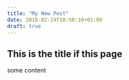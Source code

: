 ```yaml
---
title: "My New Post"
date: 2018-02-19T10:50:10+01:00
draft: true
---
```

## This is the title if this page

some content
